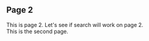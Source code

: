 ## Page 2  
  
This is page 2.  Let's see if search will work on page 2.  
This is the second page.  
  
  
